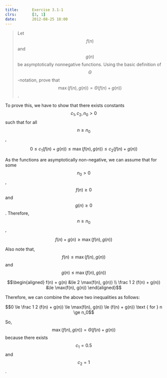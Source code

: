 ```yaml
---
title:      Exercise 3.1-1
clrs:       [3, 1]
date:       2012-08-25 18:00
---
```


> Let $$f(n)$$ and $$g(n)$$ be asymptotically nonnegative functions. Using the basic definition of $$\Theta$$-notation, prove that $$\max(f(n), g(n)) = \Theta(f(n) + g(n))$$.

To prove this, we have to show that there exists constants $$c_1, c_2, n_0 > 0$$ such that for all $$n \ge n_0$$,

$$0 \le c_1 (f(n) + g(n)) \le \max(f(n), g(n)) \le c_2 (f(n) + g(n))$$

As the functions are asymptotically non-negative, we can assume that for some $$n_0 > 0$$, $$f(n) \ge 0$$ and $$g(n) \ge 0$$. Therefore, $$n \ge n_0$$,

$$f(n) + g(n) \ge \max(f(n), g(n))$$

Also note that, $$f(n) \le \max(f(n), g(n))$$ and $$g(n) \le \max(f(n), g(n))$$

$$\begin{aligned}
            f(n) + g(n) &\le 2 \max(f(n), g(n)) \\
\frac 1 2 (f(n) + g(n)) &\le \max(f(n), g(n))
\end{aligned}$$

Therefore, we can combine the above two inequalities as follows:

$$0 \le \frac 1 2 (f(n) + g(n)) \le \max(f(n), g(n)) \le (f(n) + g(n)) \text { for }  n \ge n_0$$

So, $$\max(f(n), g(n)) = \Theta(f(n) + g(n))$$ because there exists $$c_1 = 0.5$$ and $$c_2 = 1$$.
